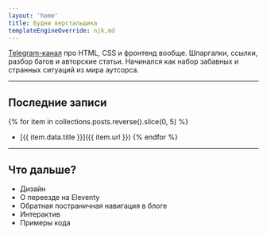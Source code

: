 ```yaml
---
layout: 'home'
title: Будни верстальщика
templateEngineOverride: njk,md
---
```


[Telegram-канал](https://t.me/htmlshit) про HTML, CSS и фронтенд вообще. Шпаргалки, ссылки, разбор багов и авторские статьи. Начинался как набор забавных и странных ситуаций из мира аутсорса.

---

## Последние записи

{% for item in collections.posts.reverse().slice(0, 5) %}
- [{{ item.data.title }}]({{ item.url }})
{% endfor %}

---

## Что дальше?

- Дизайн
- О переезде на Eleventy
- Обратная постраничная навигация в блоге
- Интерактив
- Примеры кода
